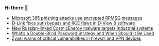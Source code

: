 ### Hi there 👋

<!--START_SECTION:feed-->
* [Microsoft 365 phishing attacks use encrypted RPMSG messages](https://www.bleepingcomputer.com/news/security/microsoft-365-phishing-attacks-use-encrypted-rpmsg-messages/)
* [D-Link fixes auth bypass and RCE flaws in D-View 8 software](https://www.bleepingcomputer.com/news/security/d-link-fixes-auth-bypass-and-rce-flaws-in-d-view-8-software/)
* [New Russian-linked CosmicEnergy malware targets industrial systems](https://www.bleepingcomputer.com/news/security/new-russian-linked-cosmicenergy-malware-targets-industrial-systems/)
* [What’s a Double-Blind Password Strategy and When Should It Be Used](https://www.bleepingcomputer.com/news/security/whats-a-double-blind-password-strategy-and-when-should-it-be-used/)
* [Zyxel warns of critical vulnerabilities in firewall and VPN devices](https://www.bleepingcomputer.com/news/security/zyxel-warns-of-critical-vulnerabilities-in-firewall-and-vpn-devices/)
<!--END_SECTION:feed-->

<!--
**frankenk/frankenk** is a ✨ _special_ ✨ repository because its `README.md` (this file) appears on your GitHub profile.

Here are some ideas to get you started:

- 🔭 I’m currently working on ...
- 🌱 I’m currently learning ...
- 👯 I’m looking to collaborate on ...
- 🤔 I’m looking for help with ...
- 💬 Ask me about ...
- 📫 How to reach me: ...
- 😄 Pronouns: ...
- ⚡ Fun fact: ...
-->



